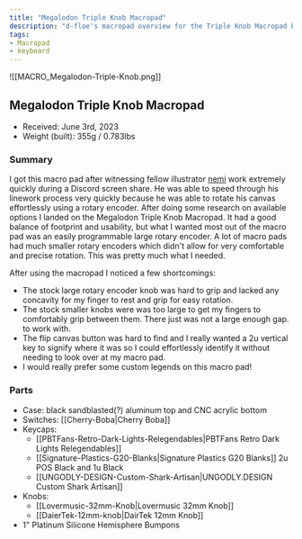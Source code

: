 ```yaml
---
title: "Megalodon Triple Knob Macropad"
description: "d-floe's macropad overview for the Triple Knob Macropad by Megalodon"
tags:
- Macropad
- keyboard
---
```


![[MACRO_Megalodon-Triple-Knob.png]]

## Megalodon Triple Knob Macropad

- Received: June 3rd, 2023
- Weight (built):  355g / 0.783lbs
### Summary

I got this macro pad after witnessing fellow illustrator [nemi](https://twitter.com/nemmmiii) work extremely quickly during a Discord screen share. He was able to speed through his linework process very quickly because he was able to rotate his canvas effortlessly using a rotary encoder. After doing some research on available options I landed on the Megalodon Triple Knob Macropad. It had a good balance of footprint and usability, but what I wanted most out of the macro pad was an easily programmable large rotary encoder. A lot of macro pads had much smaller rotary encoders which didn't allow for very comfortable and precise rotation. This was pretty much what I needed.

After using the macropad I noticed a few shortcomings:

- The stock large rotary encoder knob was hard to grip and lacked any concavity for my finger to rest and grip for easy rotation.
- The stock smaller knobs were was too large to get my fingers to comfortably grip between them. There just was not a large enough gap. to work with.
- The flip canvas button was hard to find and I really wanted a 2u vertical key to signify where it was so I could effortlessly identify it without needing to look over at my macro pad.
- I would really prefer some custom legends on this macro pad!

### Parts

- Case: black sandblasted(?) aluminum top and CNC acrylic bottom
- Switches: [[Cherry-Boba|Cherry Boba]]
- Keycaps:
    - [[PBTFans-Retro-Dark-Lights-Relegendables|PBTFans Retro Dark Lights Relegendables]]
    - [[Signature-Plastics-G20-Blanks|Signature Plastics G20 Blanks]] 2u POS Black and 1u Black
    - [[UNGODLY-DESIGN-Custom-Shark-Artisan|UNGODLY.DESIGN Custom Shark Artisan]]
- Knobs:
    - [[Lovermusic-32mm-Knob|Lovermusic 32mm Knob]]
    - [[DaierTek-12mm-knob|DairTek 12mm Knob]]
- 1" Platinum Silicone Hemisphere Bumpons
